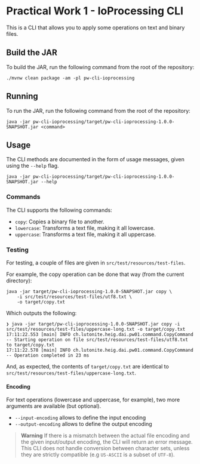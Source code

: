 # Practical Work 1 - IoProcessing CLI

This is a CLI that allows you to apply some operations on text and binary files.

## Build the JAR

To build the JAR, run the following command from the root of the repository:

```shell
./mvnw clean package -am -pl pw-cli-ioprocessing
```

## Running

To run the JAR, run the following command from the root of the repository:

```shell
java -jar pw-cli-ioprocessing/target/pw-cli-ioprocessing-1.0.0-SNAPSHOT.jar <command>
```

## Usage

The CLI methods are documented in the form of usage messages, given using the `--help` flag.

```shell
java -jar pw-cli-ioprocessing/target/pw-cli-ioprocessing-1.0.0-SNAPSHOT.jar --help
```

### Commands

The CLI supports the following commands:

- `copy`: Copies a binary file to another.
- `lowercase`: Transforms a text file, making it all lowercase.
- `uppercase`: Transforms a text file, making it all uppercase.

### Testing

For testing, a couple of files are given in `src/test/resources/test-files`.

For example, the copy operation can be done that way (from the current directory):

```shell
java -jar target/pw-cli-ioprocessing-1.0.0-SNAPSHOT.jar copy \
    -i src/test/resources/test-files/utf8.txt \
    -o target/copy.txt
```

Which outputs the following:

```shell
❯ java -jar target/pw-cli-ioprocessing-1.0.0-SNAPSHOT.jar copy -i src/test/resources/test-files/uppercase-long.txt -o target/copy.txt
17:11:22.553 [main] INFO ch.lutonite.heig.dai.pw01.command.CopyCommand -- Starting operation on file src/test/resources/test-files/utf8.txt to target/copy.txt
17:11:22.578 [main] INFO ch.lutonite.heig.dai.pw01.command.CopyCommand -- Operation completed in 23 ms
```

And, as expected, the contents of `target/copy.txt` are identical to `src/test/resources/test-files/uppercase-long.txt`.

#### Encoding

For text operations (lowercase and uppercase, for example), two more arguments are available (but optional).

- `--input-encoding` allows to define the input encoding
- `--output-encoding` allows to define the output encoding

> **Warning**
> If there is a mismatch between the actual file encoding and the given input/output encoding, the CLI
> will return an error message. This CLI does not handle conversion between character sets, unless they 
> are strictly compatible (e.g `US-ASCII` is a subset of `UTF-8`).
